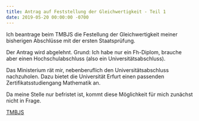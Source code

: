 ```yaml
---
title: Antrag auf Feststellung der Gleichwertigkeit - Teil 1
date: 2019-05-20 00:00:00 -0700
---
```


Ich beantrage beim TMBJS die Festellung der Gleichwertigkeit meiner bisherigen Abschlüsse mit der ersten Staatsprüfung.

Der Antrag wird abgelehnt. Grund: Ich habe nur ein Fh-Diplom, brauche aber einen Hochschulabschluss (also ein Universitätsabschluss).

Das Ministerium rät mir, nebenberuflich den Universitätsabschluss nachzuholen. Dazu bietet die Universität Erfurt einen passenden Zertifikatsstudiengang Mathematik an.

Da meine Stelle nur befristet ist, kommt diese Möglichkeit für mich zunächst nicht in Frage.

[TMBJS](https://bildung.thueringen.de/lehrkraefte/seiteneinsteiger)
